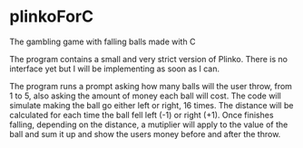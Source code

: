 # plinkoForC
 The gambling game with falling balls made with C

The program contains a small and very strict version of Plinko. There is no interface yet but I will be implementing as soon as I can.

The program runs a prompt asking how many balls will the user throw, from 1 to 5, also asking the amount of money each ball will cost.
The code will simulate making the ball go either left or right, 16 times. The distance will be calculated for each time the ball fell left (-1) or right (+1). Once finishes falling, depending on the distance, a mutiplier will apply to the value of the ball and sum it up and show the users money before and after the throw.

